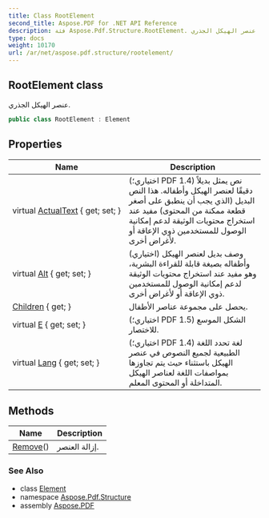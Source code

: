 ```yaml
---
title: Class RootElement
second_title: Aspose.PDF for .NET API Reference
description: فئة Aspose.Pdf.Structure.RootElement. عنصر الهيكل الجذري
type: docs
weight: 10170
url: /ar/net/aspose.pdf.structure/rootelement/
---
```

## RootElement class

عنصر الهيكل الجذري.

```csharp
public class RootElement : Element
```

## Properties

| Name | Description |
| --- | --- |
| virtual [ActualText](../../aspose.pdf.structure/element/actualtext/) { get; set; } | (اختياري؛ PDF 1.4) نص يمثل بديلاً دقيقًا لعنصر الهيكل وأطفاله. هذا النص البديل (الذي يجب أن ينطبق على أصغر قطعة ممكنة من المحتوى) مفيد عند استخراج محتويات الوثيقة لدعم إمكانية الوصول للمستخدمين ذوي الإعاقة أو لأغراض أخرى. |
| virtual [Alt](../../aspose.pdf.structure/element/alt/) { get; set; } | (اختياري) وصف بديل لعنصر الهيكل وأطفاله بصيغة قابلة للقراءة البشرية، وهو مفيد عند استخراج محتويات الوثيقة لدعم إمكانية الوصول للمستخدمين ذوي الإعاقة أو لأغراض أخرى. |
| [Children](../../aspose.pdf.structure/element/children/) { get; } | يحصل على مجموعة عناصر الأطفال. |
| virtual [E](../../aspose.pdf.structure/element/e/) { get; set; } | (اختياري؛ PDF 1.5) الشكل الموسع للاختصار. |
| virtual [Lang](../../aspose.pdf.structure/element/lang/) { get; set; } | (اختياري؛ PDF 1.4) لغة تحدد اللغة الطبيعية لجميع النصوص في عنصر الهيكل باستثناء حيث يتم تجاوزها بمواصفات اللغة لعناصر الهيكل المتداخلة أو المحتوى المعلم. |

## Methods

| Name | Description |
| --- | --- |
| [Remove](../../aspose.pdf.structure/element/remove/)() | إزالة العنصر. |

### See Also

* class [Element](../element/)
* namespace [Aspose.Pdf.Structure](../../aspose.pdf.structure/)
* assembly [Aspose.PDF](../../)